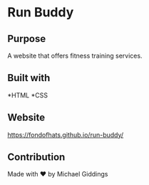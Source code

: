 # Run Buddy

## Purpose
A website that offers fitness training services.

## Built with
*HTML
*CSS

## Website
https://fondofhats.github.io/run-buddy/

## Contribution
Made with ❤️ by Michael Giddings
